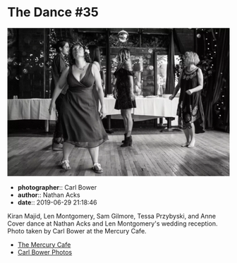 # The Dance #35

![Kiran Majid, Len Montgomery, Sam Gilmore, Tessa Przybyski, and Anne Cover dance](assets/2019-06-29-set-4-the-dance-35.webp)

* **photographer**:: Carl Bower  
* **author**:: Nathan Acks  
* **date**:: 2019-06-29 21:18:46

Kiran Majid, Len Montgomery, Sam Gilmore, Tessa Przybyski, and Anne Cover dance at Nathan Acks and Len Montgomery's wedding reception. Photo taken by Carl Bower at the Mercury Cafe.

* [The Mercury Cafe](http://mercurycafe.com)
* [Carl Bower Photos](https://carlbowerphotos.com)
